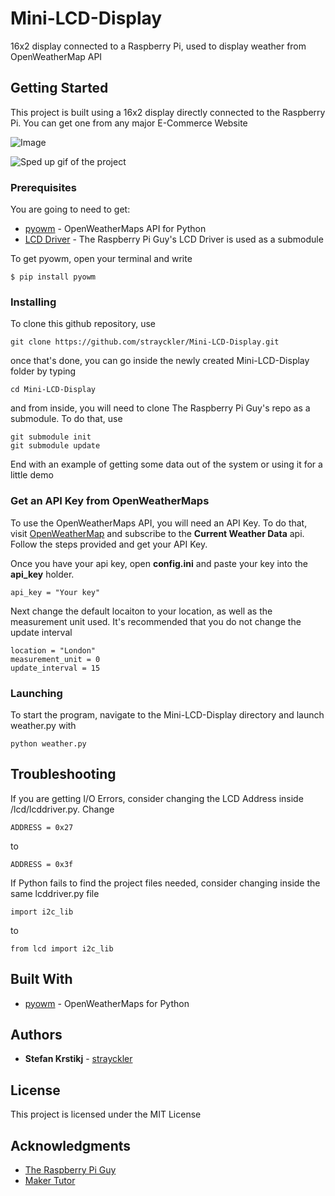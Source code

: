 # Mini-LCD-Display
16x2 display connected to a Raspberry Pi, used to display weather from OpenWeatherMap API

## Getting Started
This project is built using a 16x2 display directly connected to the Raspberry Pi. You can get one from any major E-Commerce Website

![Image](https://i.imgur.com/KlMXNj5.jpg)

![Sped up gif of the project](https://media.giphy.com/media/f6ggrjr3zJuzr2efu3/200w_d.gif)



### Prerequisites

You are going to need to get:
* [pyowm](https://pyowm.readthedocs.io/en/latest/) - OpenWeatherMaps API for Python
* [LCD Driver](https://github.com/the-raspberry-pi-guy/lcd) - The Raspberry Pi Guy's LCD Driver is used as a submodule

To get pyowm, open your terminal and write
```
$ pip install pyowm
```

### Installing

To clone this github repository, use

```
git clone https://github.com/strayckler/Mini-LCD-Display.git
```

once that's done, you can go inside the newly created Mini-LCD-Display folder by typing

```
cd Mini-LCD-Display
```

and from inside, you will need to clone The Raspberry Pi Guy's repo as a submodule. To do that, use
```
git submodule init
git submodule update
```

End with an example of getting some data out of the system or using it for a little demo

### Get an API Key from OpenWeatherMaps

To use the OpenWeatherMaps API, you will need an API Key. To do that, visit [OpenWeatherMap](https://openweathermap.org/api) and subscribe
to the **Current Weather Data** api. Follow the steps provided and get your API Key.

Once you have your api key, open **config.ini** and paste your key into the **api_key** holder.
```
api_key = "Your key"
```
Next change the default locaiton to your location, as well as the measurement unit used. It's recommended that you do not change the update interval
```
location = "London"
measurement_unit = 0
update_interval = 15
```

### Launching

To start the program, navigate to the Mini-LCD-Display directory and launch weather.py with
```
python weather.py
```

## Troubleshooting

If you are getting I/O Errors, consider changing the LCD Address inside /lcd/lcddriver.py. Change
```
ADDRESS = 0x27
```
to
```
ADDRESS = 0x3f
```

If Python fails to find the project files needed, consider changing inside the same lcddriver.py file
```
import i2c_lib
```
to
```
from lcd import i2c_lib
```


## Built With

* [pyowm](https://pyowm.readthedocs.io/en/latest/) - OpenWeatherMaps for Python

## Authors

* **Stefan Krstikj** - [strayckler](https://github.com/strayckler)

## License

This project is licensed under the MIT License

## Acknowledgments

* [The Raspberry Pi Guy](https://github.com/the-raspberry-pi-guy)
* [Maker Tutor](https://youtu.be/3XLjVChVgec)
